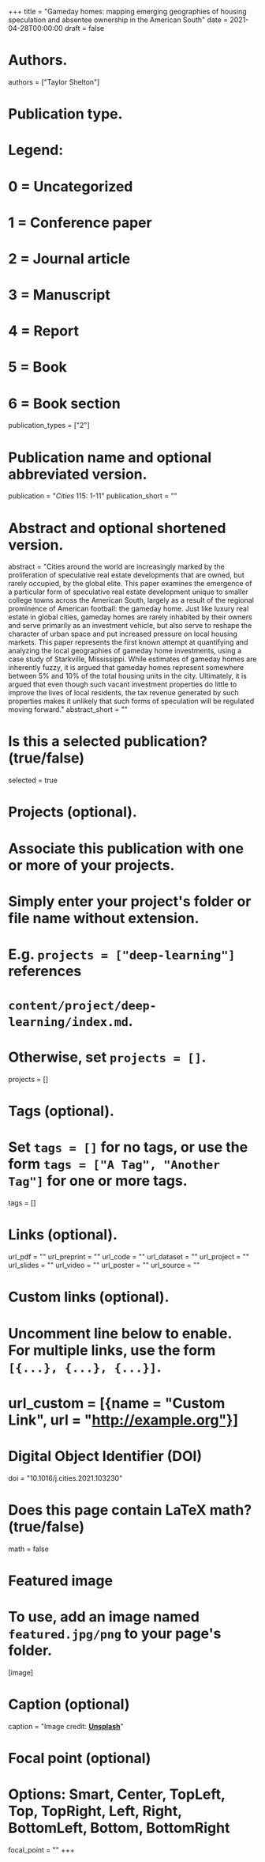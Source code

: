 +++
title = "Gameday homes: mapping emerging geographies of housing speculation and absentee ownership in the American South"
date = 2021-04-28T00:00:00
draft = false

# Authors.
authors = ["Taylor Shelton"]

# Publication type.
# Legend:
# 0 = Uncategorized
# 1 = Conference paper
# 2 = Journal article
# 3 = Manuscript
# 4 = Report
# 5 = Book
# 6 = Book section
publication_types = ["2"]

# Publication name and optional abbreviated version.
publication = "_Cities_ 115: 1-11"
publication_short = ""

# Abstract and optional shortened version.
abstract = "Cities around the world are increasingly marked by the proliferation of speculative real estate developments that are owned, but rarely occupied, by the global elite. This paper examines the emergence of a particular form of speculative real estate development unique to smaller college towns across the American South, largely as a result of the regional prominence of American football: the gameday home. Just like luxury real estate in global cities, gameday homes are rarely inhabited by their owners and serve primarily as an investment vehicle, but also serve to reshape the character of urban space and put increased pressure on local housing markets. This paper represents the first known attempt at quantifying and analyzing the local geographies of gameday home investments, using a case study of Starkville, Mississippi. While estimates of gameday homes are inherently fuzzy, it is argued that gameday homes represent somewhere between 5% and 10% of the total housing units in the city. Ultimately, it is argued that even though such vacant investment properties do little to improve the lives of local residents, the tax revenue generated by such properties makes it unlikely that such forms of speculation will be regulated moving forward."
abstract_short = ""

# Is this a selected publication? (true/false)
selected = true

# Projects (optional).
#   Associate this publication with one or more of your projects.
#   Simply enter your project's folder or file name without extension.
#   E.g. `projects = ["deep-learning"]` references 
#   `content/project/deep-learning/index.md`.
#   Otherwise, set `projects = []`.
projects = []

# Tags (optional).
#   Set `tags = []` for no tags, or use the form `tags = ["A Tag", "Another Tag"]` for one or more tags.
tags = []

# Links (optional).
url_pdf = ""
url_preprint = ""
url_code = ""
url_dataset = ""
url_project = ""
url_slides = ""
url_video = ""
url_poster = ""
url_source = ""

# Custom links (optional).
#   Uncomment line below to enable. For multiple links, use the form `[{...}, {...}, {...}]`.
# url_custom = [{name = "Custom Link", url = "http://example.org"}]

# Digital Object Identifier (DOI)
doi = "10.1016/j.cities.2021.103230"

# Does this page contain LaTeX math? (true/false)
math = false

# Featured image
# To use, add an image named `featured.jpg/png` to your page's folder. 
[image]
  # Caption (optional)
  caption = "Image credit: [**Unsplash**](https://unsplash.com/photos/pLCdAaMFLTE)"

  # Focal point (optional)
  # Options: Smart, Center, TopLeft, Top, TopRight, Left, Right, BottomLeft, Bottom, BottomRight
  focal_point = ""
+++

